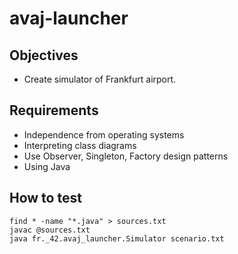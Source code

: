 # avaj-launcher

## Objectives
- Create simulator of Frankfurt airport.

## Requirements
- Independence from operating systems
- Interpreting class diagrams
- Use Observer, Singleton, Factory design patterns
- Using Java

## How to test
```
find * -name "*.java" > sources.txt
javac @sources.txt
java fr._42.avaj_launcher.Simulator scenario.txt
```
